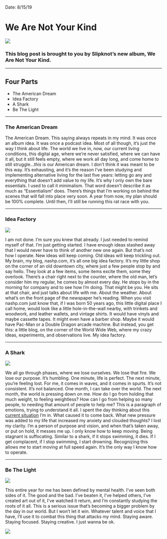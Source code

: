 Date: 8/15/19

# We Are Not Your Kind

![][image-1]

### This blog post is brought to you by Slipknot’s new album, We Are Not Your Kind.

---- 

## Four Parts

- The American Dream
- Idea Factory
- A Shark
- Be The Light

---- 

### The American Dream

The American Dream. This saying always repeats in my mind. It was once an album idea. It was once a podcast idea. Most of all though, it’s just the way I think about life. The world we live in, now, our current living conditions, this digital age, where we’re never satisfied, where we can have it all, but it still feels empty, where we work all day long, and come home to still struggle...*this* is our American dream. I don’t think it was meant to be this way. It’s exhausting, and it’s the reason I’ve been studying and implementing alternative living for the last five years: letting go any and everything that doesn’t add value to my life. It’s why I only own the bare essentials. I used to call it minimalism. That word doesn’t describe it as much as “Essentialism” does. There’s things that I’m working on behind the scenes that will fall into place very soon. A year from now, my plan should be 100% complete. Until then, I’ll still be running this rat race with you.

---- 

### Idea Factory

![][image-2]

I am not done. I’m sure you knew that already. I just needed to remind myself of that. I’m just getting started. I have enough ideas stashed away that I would never have to think of another new one again. But that’s not how I operate. New ideas will keep coming. Old ideas will keep trickling out. My brain, my blog, nashp.com, it’s all one big idea factory. It’s my little shop on the corner of an old downtown city, where just a few people stop by and say hello. They look at a few items, some items excite them, some they overlook. There’s a chair right next to the counter, where the old man, let’s consider him my regular, he comes by almost every day. He stops by in the morning for company and to see how I’m doing. That might be you. He sits at that chair, and just talks about life with me. About the weather. About what’s on the front page of the newspaper he’s reading. When you visit nashp.com just know that, if I was born 50 years ago, this little digital place I call home, would look like a little hole-in-the-wall nearby, with trinkets and woodwork, and leather wallets, and vintage shirts. It would have vinyls and maybe cassette tapes. It might even have a barber shop. Maybe it would have Pac-Man or a Double Dragon arcade machine. But instead, you get this: a little blog, on the corner of the World Wide Web, where my crazy ideas, experiments, and observations live. My idea factory.

---- 

### A Shark

![][image-3]

We all go through phases, where we lose ourselves. We lose that fire. We lose our purpose. It’s humbling. One minute, life is perfect. The next minute, you’re feeling lost. For me, it comes in waves, and it comes in spurts. It’s not consistent. It’s not balanced. One month, I can take over the world. The next month, the world is pressing down on me. How do I go from holding that much weight, to feeling weightless? How can I go from helping so many people, to needing that amount of people to help me? This is a paragraph of emotions, trying to understand it all. I spent the day thinking about this [current situation][1] I’m in. What caused it to come back. What new pressure was added to my life that increased my anxiety and clouded thoughts? I lost my clarity. I’m a person of purpose and vision, and when that’s taken away, or put on hold, it messes me up. I only know how to keep moving. Being stagnant is suffocating. Similar to a shark, if it stops swimming, it dies. If I get complacent, if I stop swimming, I start drowning. Recognizing this allows me to start moving at full speed again. It’s the only way I know how to operate.

---- 

### Be The Light

![][image-4]

This entire year for me has been defined by mental health. I’ve seen both sides of it. The good and the bad. I’ve beaten it, I’ve helped others, I’ve created art out of it, I’ve watched it return, and I’m constantly studying the roots of it all. This is a serious issue that’s becoming a bigger problem by the day in our world. But I won’t let it win. Whatever talent and voice that I have, I’ll use it to combat this thing that attacks my mind. Staying aware. Staying focused. Staying creative. I just wanna be ok.

![][image-5]

[1]:	darkness-returns

[image-1]:	https://i.imgur.com/jZmnomW.jpg
[image-2]:	https://images.unsplash.com/photo-1518481852452-9415b262eba4?ixlib=rb-1.2.1&ixid=eyJhcHBfaWQiOjEyMDd9&auto=format&fit=crop&w=1950&q=80
[image-3]:	https://i.imgur.com/4IvyGlF.jpg
[image-4]:	https://images.unsplash.com/photo-1491398625058-068a549b86d6?ixlib=rb-1.2.1&ixid=eyJhcHBfaWQiOjEyMDd9&auto=format&fit=crop&w=2378&q=80
[image-5]:	https://i.imgur.com/m3fv28L.jpg